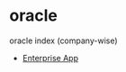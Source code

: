 # oracle
oracle index (company-wise)
- [Enterprise App](https://github.com/davidkhala/enterprise-app/tree/main/oracle)
